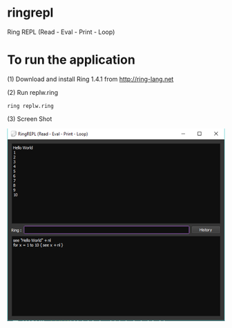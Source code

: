 # ringrepl
Ring REPL (Read - Eval - Print - Loop)

# To run the application

(1) Download and install Ring 1.4.1 from http://ring-lang.net

(2) Run replw.ring

	ring replw.ring

(3) Screen Shot

![RingREPL](https://raw.githubusercontent.com/MahmoudFayed/ringrepl/master/ringrepl_screenshot.png)

